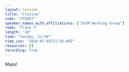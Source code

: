 ```yaml
---
layout: session
title: "Closing"
code: "VTDQPZ"
speaker_names_with_affiliations: ["SotM Working Group"]
room: "Track 1"
length: "20"
time: "Sunday, 21:50"
time_iso: "2020-07-05T21:50:00Z"
resources: []
recording: True
---
```

Maps!
